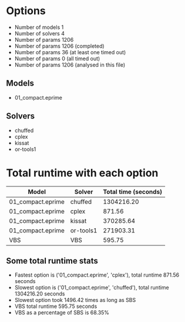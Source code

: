 

# Options


- Number of models 1
- Number of solvers 4
- Number of params 1206
- Number of params     1206 (completed)
- Number of params       36 (at least one timed out)
- Number of params        0 (all timed out)
- Number of params     1206 (analysed in this file)


## Models


 - 01_compact.eprime


## Solvers


 - chuffed
 - cplex
 - kissat
 - or-tools1


# Total runtime with each option


 | Model | Solver | Total time (seconds) | 
 | -- | -- | -- | 
 | 01_compact.eprime | chuffed | 1304216.20 | 
 | 01_compact.eprime | cplex | 871.56 | 
 | 01_compact.eprime | kissat | 370285.64 | 
 | 01_compact.eprime | or-tools1 | 271903.31 | 
 | VBS | VBS | 595.75 | 


## Some total runtime stats


 - Fastest option is ('01_compact.eprime', 'cplex'), total runtime 871.56 seconds
 - Slowest option is ('01_compact.eprime', 'chuffed'), total runtime 1304216.20 seconds
 - Slowest option took 1496.42 times as long as SBS
 - VBS total runtime 595.75 seconds
 - VBS as a percentage of SBS is 68.35%

